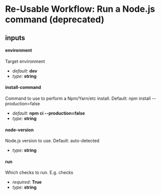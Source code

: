 # Re-Usable Workflow: Run a Node.js command (deprecated)
## inputs
#### environment
Target environment


- *default*: __dev__
- *type*: __string__
#### install-command
Command to use to perform a Npm/Yarn/etc install. Default: npm install --production=false


- *default*: __npm ci --production=false__
- *type*: __string__
#### node-version
Node.js version to use. Default: auto-detected


- *type*: __string__
#### run
Which checks to run. E.g. checks


- *required*: __True__
- *type*: __string__